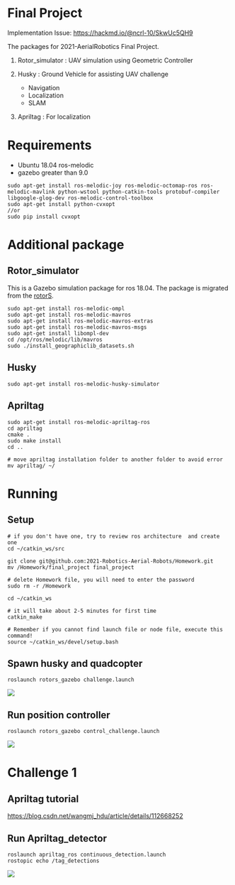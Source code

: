 # Final Project

Implementation Issue:
https://hackmd.io/@ncrl-10/SkwUc5QH9

The packages for 2021-AerialRobotics Final Project.

1. Rotor_simulator : UAV simulation using Geometric Controller

2. Husky : Ground Vehicle for assisting UAV challenge
    - Navigation
    - Localization
    - SLAM

3. Apriltag : For localization



# Requirements
* Ubuntu 18.04 ros-melodic
* gazebo greater than 9.0

```
sudo apt-get install ros-melodic-joy ros-melodic-octomap-ros ros-melodic-mavlink python-wstool python-catkin-tools protobuf-compiler libgoogle-glog-dev ros-melodic-control-toolbox
sudo apt-get install python-cvxopt
//or
sudo pip install cvxopt
```
# Additional package

## Rotor_simulator
This is a Gazebo simulation package for ros 18.04. The package is migrated from the [rotorS](https://github.com/ethz-asl/rotors_simulator).
```
sudo apt-get install ros-melodic-ompl
sudo apt-get install ros-melodic-mavros
sudo apt-get install ros-melodic-mavros-extras 
sudo apt-get install ros-melodic-mavros-msgs
sudo apt-get install libompl-dev
cd /opt/ros/melodic/lib/mavros
sudo ./install_geographiclib_datasets.sh
```

## Husky
```
sudo apt-get install ros-melodic-husky-simulator
```
## Apriltag
```
sudo apt-get install ros-melodic-apriltag-ros
cd apriltag
cmake .
sudo make install
cd ..

# move apriltag installation folder to another folder to avoid error
mv apriltag/ ~/
```



# Running

## Setup
```
# if you don't have one, try to review ros architecture  and create one
cd ~/catkin_ws/src

git clone git@github.com:2021-Robotics-Aerial-Robots/Homework.git
mv /Homework/final_project final_project

# delete Homework file, you will need to enter the password
sudo rm -r /Homework

cd ~/catkin_ws

# it will take about 2-5 minutes for first time
catkin_make

# Remember if you cannot find launch file or node file, execute this command! 
source ~/catkin_ws/devel/setup.bash
```
## Spawn husky and quadcopter

```
roslaunch rotors_gazebo challenge.launch 
```

![](https://i.imgur.com/NNoYdvO.png)

## Run position controller 
```
roslaunch rotors_gazebo control_challenge.launch 
```
![](https://i.imgur.com/M255jPo.png)



# Challenge 1

## Apriltag tutorial
https://blog.csdn.net/wangmj_hdu/article/details/112668252
## Run Apriltag_detector
```
roslaunch apriltag_ros continuous_detection.launch
rostopic echo /tag_detections
```
![](https://i.imgur.com/8Ptwd8p.png)

